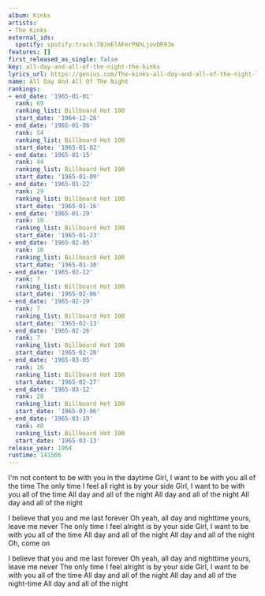 ```yaml
---
album: Kinks
artists:
- The Kinks
external_ids:
  spotify: spotify:track:78JmElAFmrPNhLjovDR9Jm
features: []
first_released_as_single: false
key: all-day-and-all-of-the-night-the-kinks
lyrics_url: https://genius.com/The-kinks-all-day-and-all-of-the-night-lyrics
name: All Day And All Of The Night
rankings:
- end_date: '1965-01-01'
  rank: 69
  ranking_list: Billboard Hot 100
  start_date: '1964-12-26'
- end_date: '1965-01-08'
  rank: 54
  ranking_list: Billboard Hot 100
  start_date: '1965-01-02'
- end_date: '1965-01-15'
  rank: 44
  ranking_list: Billboard Hot 100
  start_date: '1965-01-09'
- end_date: '1965-01-22'
  rank: 29
  ranking_list: Billboard Hot 100
  start_date: '1965-01-16'
- end_date: '1965-01-29'
  rank: 19
  ranking_list: Billboard Hot 100
  start_date: '1965-01-23'
- end_date: '1965-02-05'
  rank: 10
  ranking_list: Billboard Hot 100
  start_date: '1965-01-30'
- end_date: '1965-02-12'
  rank: 7
  ranking_list: Billboard Hot 100
  start_date: '1965-02-06'
- end_date: '1965-02-19'
  rank: 7
  ranking_list: Billboard Hot 100
  start_date: '1965-02-13'
- end_date: '1965-02-26'
  rank: 7
  ranking_list: Billboard Hot 100
  start_date: '1965-02-20'
- end_date: '1965-03-05'
  rank: 16
  ranking_list: Billboard Hot 100
  start_date: '1965-02-27'
- end_date: '1965-03-12'
  rank: 28
  ranking_list: Billboard Hot 100
  start_date: '1965-03-06'
- end_date: '1965-03-19'
  rank: 40
  ranking_list: Billboard Hot 100
  start_date: '1965-03-13'
release_year: 1964
runtime: 141506
---
```

I'm not content to be with you in the daytime
Girl, I want to be with you all of the time
The only time I feel all right is by your side
Girl, I want to be with you all of the time
All day and all of the night
All day and all of the night
All day and all of the night

I believe that you and me last forever
Oh yeah, all day and nighttime yours, leave me never
The only time I feel alright is by your side
Girl, I want to be with you all of the time
All day and all of the night
All day and all of the night
Oh, come on

I believe that you and me last forever
Oh yeah, all day and nighttime yours, leave me never
The only time I feel alright is by your side
Girl, I want to be with you all of the time
All day and all of the night
All day and all of the night-time
All day and all of the night
